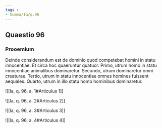 ```yaml
---
tags : 
- Summa/Ia/q.96
---
```


## Quaestio 96

### Prooemium

Deinde considerandum est de dominio quod competebat homini in statu innocentiae. Et circa hoc quaeruntur quatuor. Primo, utrum homo in statu innocentiae animalibus dominaretur. Secundo, utrum dominaretur omni creaturae. Tertio, utrum in statu innocentiae omnes homines fuissent aequales. Quarto, utrum in illo statu homo hominibus dominaretur.

![[Ia, q. 96, a. 1#Articulus 1]]

![[Ia, q. 96, a. 2#Articulus 2]]

![[Ia, q. 96, a. 3#Articulus 3]]

![[Ia, q. 96, a. 4#Articulus 4]]

